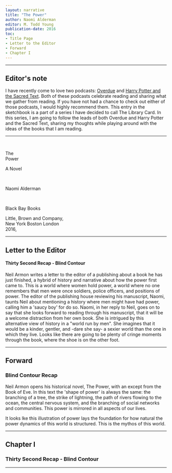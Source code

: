 ```yaml
---
layout: narrative
title: "The Power"
author: Naomi Alderman
editor: M. Todd Young
publication-date: 2016
toc:
- Title Page
- Letter to the Editor
- Forward
- Chapter I
---
```


---

## Editor's note

I have recently come to love two podcasts: [Overdue](https://overduepodcast.com/) and [Harry Potter and the Sacred Text](https://www.harrypottersacredtext.com/). Both of these podcasts celebrate reading and sharing what we gather from reading. If you have not had a chance to check out either of those podcasts, I would highly recommend them. This entry in the sketchbook is a part of a series I have decided to call The Library Card. In this series, I am going to follow the leads of both Overdue and Harry Potter and the Sacred Text, sharing my thoughts while playing around with the ideas of the books that I am reading.

---

<a id="title-page" />

<br>
<p></p>
<p class="centered larger">The<br>Power<br></p>
<p class="centered medium">A Novel</p>

<br>
<p class="centered larger">Naomi Alderman</p>
<br>

<p class="centered">Black Bay Books</p>
<p class="centered small">Little, Brown and Company,<br>New York Boston London<br>2016,<br></p>

---

## Letter to the Editor

#### Thirty Second Recap - Blind Contour

Neil Armon writes a letter to the editor of a publishing about a book he has just finished, a
hybrid of history and narrative about how the power first came to. This is a world where women
hold power, a world where no one remembers that men were once soldiers, police officers, and 
positions of power. The editor of the publishing house reviewing his manuscript, Naomi, taunts 
Neil about mentioning a history where men might have had power, calling him a 'saucy boy' for do so.
Naomi, in her reply to Neil, goes on to say that she looks forward to reading through his manuscript,
that it will be a welcome distraction from her own book. She is intrigued by this alternative view of 
history in a "world run by men". She imagines that it would be a kinder, gentler, and -dare she say- a 
sexier world than the one in which they live. Looks like there are going to be plenty of cringe moments 
through the book, where the shoe is on the other foot.

---

## Forward

### Blind Contour Recap

Neil Armon opens his historical novel, The Power, with an except from the Book of Eve. In this text the
'shape of power' is always the same: the branching of a tree, the strike of lightning, the path of rivers
flowing to the ocean, the central nervous system, and the branching of social networks and communities. 
This power is mirrored in all aspects of our lives. 

It looks lke this illustration of power lays the foundation for how natural the power dynamics of this world
is structured. This is the mythos of this world.

---

## Chapter I

### Thirty Second Recap - Blind Contour

---